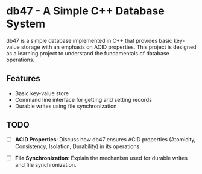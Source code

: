 # db47 - A Simple C++ Database System

db47 is a simple database implemented in C++ that provides basic key-value storage with an emphasis on ACID properties. This project is designed as a learning project to understand the fundamentals of database operations.

## Features

- Basic key-value store
- Command line interface for getting and setting records
- Durable writes using file synchronization

## TODO

- [ ] **ACID Properties**: Discuss how db47 ensures ACID properties (Atomicity, Consistency, Isolation, Durability) in its operations.
- [ ] **File Synchronization**: Explain the mechanism used for durable writes and file synchronization.

